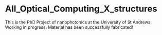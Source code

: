 # All_Optical_Computing_X_structures
This is the PhD Project of nanophotonics at the University of St Andrews. 
Working in progress. Material has been successfully fabricated!


